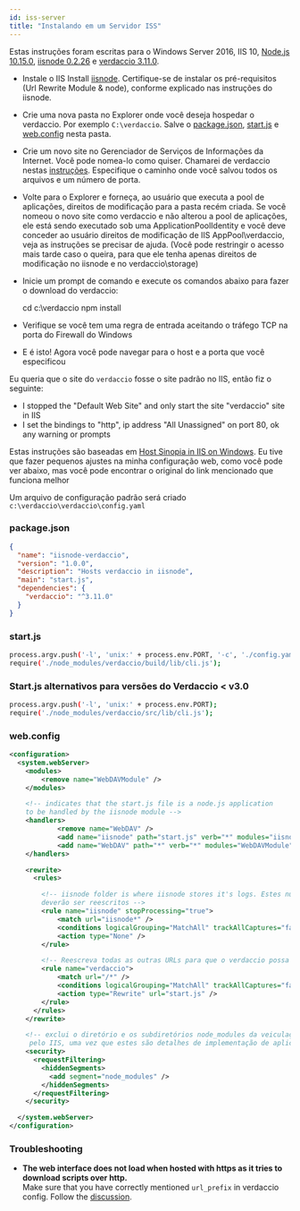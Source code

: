 ```yaml
---
id: iss-server
title: "Instalando em um Servidor ISS"
---
```


Estas instruções foram escritas para o Windows Server 2016, IIS 10, [Node.js 10.15.0](https://nodejs.org/), [iisnode 0.2.26](https://github.com/Azure/iisnode) e [verdaccio 3.11.0](https://github.com/verdaccio/verdaccio).

- Instale o IIS Install [iisnode](https://github.com/Azure/iisnode). Certifique-se de instalar os pré-requisitos (Url Rewrite Module & node), conforme explicado nas instruções do iisnode.
- Crie uma nova pasta no Explorer onde você deseja hospedar o verdaccio. Por exemplo `C:\verdaccio`. Salve o [package.json](#packagejson), [start.js](#startjs) e [web.config](#webconfig) nesta pasta.
- Crie um novo site no Gerenciador de Serviços de Informações da Internet. Você pode nomea-lo como quiser. Chamarei de verdaccio nestas [instruções](http://www.iis.net/learn/manage/configuring-security/application-pool-identities). Especifique o caminho onde você salvou todos os arquivos e um número de porta.
- Volte para o Explorer e forneça, ao usuário que executa a pool de aplicações, direitos de modificação para a pasta recém criada. Se você nomeou o novo site como verdaccio e não alterou a pool de aplicações, ele está sendo executado sob uma ApplicationPoolIdentity e você deve conceder ao usuário direitos de modificação de IIS AppPool\verdaccio, veja as instruções se precisar de ajuda. (Você pode restringir o acesso mais tarde caso o queira, para que ele tenha apenas direitos de modificação no iisnode e no verdaccio\storage)
- Inicie um prompt de comando e execute os comandos abaixo para fazer o download do verdaccio:

    cd c:\verdaccio
    npm install
    

- Verifique se você tem uma regra de entrada aceitando o tráfego TCP na porta do Firewall do Windows
- E é isto! Agora você pode navegar para o host e a porta que você especificou

Eu queria que o site do `verdaccio` fosse o site padrão no IIS, então fiz o seguinte:

- I stopped the "Default Web Site" and only start the site "verdaccio" site in IIS
- I set the bindings to "http", ip address "All Unassigned" on port 80, ok any warning or prompts

Estas instruções são baseadas em [Host Sinopia in IIS on Windows](https://gist.github.com/HCanber/4dd8409f79991a09ac75). Eu tive que fazer pequenos ajustes na minha configuração web, como você pode ver abaixo, mas você pode encontrar o original do link mencionado que funciona melhor

Um arquivo de configuração padrão será criado `c:\verdaccio\verdaccio\config.yaml`

### package.json

```json
{
  "name": "iisnode-verdaccio",
  "version": "1.0.0",
  "description": "Hosts verdaccio in iisnode",
  "main": "start.js",
  "dependencies": {
    "verdaccio": "^3.11.0"
  }
}
```

### start.js

```bash
process.argv.push('-l', 'unix:' + process.env.PORT, '-c', './config.yaml'); 
require('./node_modules/verdaccio/build/lib/cli.js');
```

### Start.js alternativos para versões do Verdaccio < v3.0

```bash
process.argv.push('-l', 'unix:' + process.env.PORT);
require('./node_modules/verdaccio/src/lib/cli.js');
```

### web.config

```xml
<configuration>
  <system.webServer>
    <modules>
        <remove name="WebDAVModule" />
    </modules>

    <!-- indicates that the start.js file is a node.js application
    to be handled by the iisnode module -->
    <handlers>
            <remove name="WebDAV" />
            <add name="iisnode" path="start.js" verb="*" modules="iisnode" resourceType="Unspecified" requireAccess="Execute" />
            <add name="WebDAV" path="*" verb="*" modules="WebDAVModule" resourceType="Unspecified" requireAccess="Execute" />
    </handlers>

    <rewrite>
      <rules>

        <!-- iisnode folder is where iisnode stores it's logs. Estes nunca
        deverão ser reescritos -->
        <rule name="iisnode" stopProcessing="true">
            <match url="iisnode*" />
            <conditions logicalGrouping="MatchAll" trackAllCaptures="false" />
            <action type="None" />
        </rule>

        <!-- Reescreva todas as outras URLs para que o verdaccio possa lidar com estes -->
        <rule name="verdaccio">
            <match url="/*" />
            <conditions logicalGrouping="MatchAll" trackAllCaptures="false" />
            <action type="Rewrite" url="start.js" />
        </rule>
      </rules>
    </rewrite>

    <!-- exclui o diretório e os subdiretórios node_modules da veiculação
     pelo IIS, uma vez que estes são detalhes de implementação de aplicativos node.js -->
    <security>
      <requestFiltering>
        <hiddenSegments>
          <add segment="node_modules" />
        </hiddenSegments>
      </requestFiltering>
    </security>

  </system.webServer>
</configuration>
```

### Troubleshooting

- **The web interface does not load when hosted with https as it tries to download scripts over http.**  
    Make sure that you have correctly mentioned `url_prefix` in verdaccio config. Follow the [discussion](https://github.com/verdaccio/verdaccio/issues/622).
